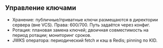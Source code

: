 ## Управление ключами

- Хранение: публичные/приватные ключи размещаются в директории сервера (вне VCS). Права: 600/700. Путь задаётся через конфиг.
- Ротация: плановая замена ключей; двоичная совместимость на период ротации; мониторинг сроков.
- JWKS оператора: периодический fetch и кэш в Redis; pinning по KID.


